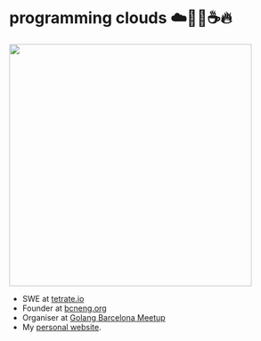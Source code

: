# programming clouds ☁️🧑‍💻☕️🔥 
<img src="https://user-images.githubusercontent.com/349328/158237229-c0cbd5f2-9bed-4e0a-97d6-24a532842a91.jpg" width=435/>

- SWE at [tetrate.io](https://tetrate.io)
- Founder at [bcneng.org](https://bcneng.org)
- Organiser at [Golang Barcelona Meetup](https://www.meetup.com/Golang-Barcelona)
- My [personal website](https://gon.cat).
